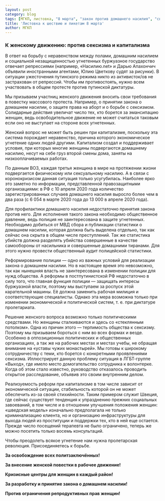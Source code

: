 ```yaml
---
layout: post
category: blog
tags: [МГКП, листовка, "8 марта", "закон против домашнего насилия", "свободу политзаключённым"]
title: 'Листовка к шествию и пикетам 8 марта'
author: МГКП
---
```


### К женскому движению: против сексизма и капитализма

В ответ на борьбу с неравенством между полами, домашним насилием и социальной незащищенностью угнетенных буржуазное государство отвечает репрессиями (например, «Насилию.net» и Дарью Апахончич объявили иностранными агентами, Юлию Цветкову судят за рисунки). В ситуации ужесточения путинского режима никто из активисток/ов не застрахован от репрессий. Чтобы им противостоять, нужно всем участвовать в общем протесте против путинской диктатуры.

Мы призываем участниц женского движения вносить свои требования в повестку массового протеста. Например, о принятии закона о домашнем насилии, о защите права на аборт и о борьбе с сексизмом. Солидарные действия увеличат число тех, кто борется за эмансипацию женщин, ведь освободительное движение не может считаться таковым если оно не выступает на стороне всех угнетенных.

Женский вопрос не может быть решен при капитализме, поскольку эта система порождает неравенство, причина которого экономическое угнетение одних людей другими. Капитализм создал и поддерживает условия, при которых многие женщины подвергаются домашнему насилию, несут на себе груз второй смены дома, заняты на низкооплачиваемых работах.

По данным ВОЗ, каждая третья женщина в мире на протяжении жизни подвергается физическому или сексуальному насилию. А в связи с коронокризисом данная ситуация только усугубилась. Наиболее ярко это заметно по информации, представленной правозащитными организациями: в РФ с 10 апреля 2020 года количество зарегистрированных случаев домашнего насилия выросло более чем в два раза (с 6 054 в марте 2020 года до 13 000 в апреле 2020 года).

Для профилактики домашнего насилия недостаточно принятия закона против него. Для  исполнения такого закона необходимо общественное давление, ведь полиция не заинтересована в защите угнетенных. Необходимо добиться от МВД сбора и публикации статистики о домашнем насилии, которая должна быть выделена отдельно, так как сейчас она скрыта в общем числе преступлений. Так же статистика убийств должна разделять убийства совершенные в качестве самообороны от насильника и совершенные домашними тиранами. Для этого нужно провести общественный аудит полицейской статистики.

Реформирование полиции — одно из важных условий для реализации закона о домашнем насилии. Но в настоящее время это невозможно, так как нынешняя власть не заинтересована в изменении полиции для нужд общества. А реформы в постпутинистской РФ недостаточно в силу того, что главная функция полиции — защищать интересы буржуазной власти, поэтому мы выступаем за роспуск этой карательной машины. Её должна заменить рабочая милиция и соответствующие
специалисты. Однако эта мера возможна только при изменении экономической и политической систем, т. е.
при диктатуре пролетариата.

Решение женского вопроса возможно только политическими средствами. Но женщины сталкиваются и здесь
со «стеклянным потолком». Одна из причин этого — терпимость общества к сексизму. Поэтому мы призываем бороться с ним во всех формах и везде. Особенно в оппозиционных политических и общественных организациях, а так же на рабочих местах и местах учебы, не обращая внимание на «уставы чужих монастырей». Мы готовы к широкому сотрудничеству с теми, кто борется с конкретными проявлениями сексизма. Иллюстрирует данную проблему ситуация
в ЛГБТ-группе «Выход», где имело место домогательство сотрудника к волонтерке. Когда об этом стало известно, руководство отказалось проводить открытое расследование, объявив это своим внутренним делом.

Реализуемость реформ при капитализме в том числе зависит от экономической ситуации, стабильность которой он не может обеспечить из-за своей стихийности. Таким примером служит Швеция, где сейчас существует тенденция к упразднению прежних социальных завоеваний, в том числе и в отношении улучшения положения женщин: «шведская модель» изначально предполагала не только криминализацию клиента, но и организацию инфраструктуры для выхода людей
из проституции и поддержки тех, кто в ней еще остается. Прежде число посещений терапевта не было ограничено, теперь же можно посетить только восемь консультаций.

Чтобы преодолеть всякое угнетение нам нужна пролетарская революция. Присоединяетесь к борьбе.

**За освобождение всех политзаключённых!**

**За внесение женской повестки в рабочее движение!**

**Кризисные центры для женщин в каждый район!**

**За разработку и принятие закона о домашнем насилии!**

**Против ограничения репродуктивных прав женщин!**